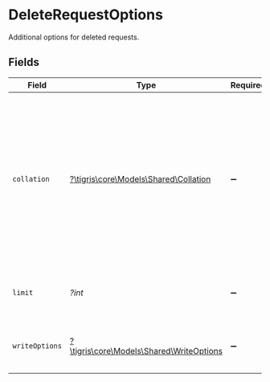 # DeleteRequestOptions

Additional options for deleted requests.


## Fields

| Field                                                                                                                                                                                       | Type                                                                                                                                                                                        | Required                                                                                                                                                                                    | Description                                                                                                                                                                                 |
| ------------------------------------------------------------------------------------------------------------------------------------------------------------------------------------------- | ------------------------------------------------------------------------------------------------------------------------------------------------------------------------------------------- | ------------------------------------------------------------------------------------------------------------------------------------------------------------------------------------------- | ------------------------------------------------------------------------------------------------------------------------------------------------------------------------------------------- |
| `collation`                                                                                                                                                                                 | [?\tigris\core\Models\Shared\Collation](../../models/shared/Collation.md)                                                                                                                   | :heavy_minus_sign:                                                                                                                                                                          | A collation allows you to specify string comparison rules. Default is case-sensitive, to override it you can set this option to 'ci' that will apply to all the text fields in the filters. |
| `limit`                                                                                                                                                                                     | *?int*                                                                                                                                                                                      | :heavy_minus_sign:                                                                                                                                                                          | Limit the number of documents to be deleted                                                                                                                                                 |
| `writeOptions`                                                                                                                                                                              | [?\tigris\core\Models\Shared\WriteOptions](../../models/shared/WriteOptions.md)                                                                                                             | :heavy_minus_sign:                                                                                                                                                                          | Additional options to modify write requests.                                                                                                                                                |
